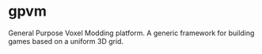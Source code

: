 gpvm
====

General Purpose Voxel Modding platform.  A generic framework for building games based on a uniform 3D grid.
